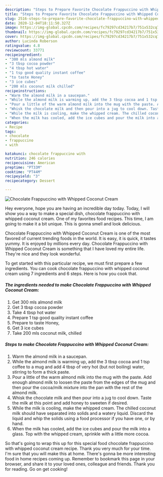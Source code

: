 ```yaml
---
description: "Steps to Prepare Favorite Chocolate Frappuccino with Whipped Coconut Cream"
title: "Steps to Prepare Favorite Chocolate Frappuccino with Whipped Coconut Cream"
slug: 2516-steps-to-prepare-favorite-chocolate-frappuccino-with-whipped-coconut-cream
date: 2020-12-04T18:11:50.327Z
image: https://img-global.cpcdn.com/recipes/fc79297cd34217b7/751x532cq70/chocolate-frappuccino-with-whipped-coconut-cream-recipe-main-photo.jpg
thumbnail: https://img-global.cpcdn.com/recipes/fc79297cd34217b7/751x532cq70/chocolate-frappuccino-with-whipped-coconut-cream-recipe-main-photo.jpg
cover: https://img-global.cpcdn.com/recipes/fc79297cd34217b7/751x532cq70/chocolate-frappuccino-with-whipped-coconut-cream-recipe-main-photo.jpg
author: Lucinda Roberson
ratingvalue: 4.8
reviewcount: 33771
recipeingredient:
- "300 mls almond milk"
- "3 tbsp cocoa powder"
- "4 tbsp hot water"
- "1 tsp good quality instant coffee"
- "to taste Honey"
- "3 ice cubes"
- "200 mls coconut milk chilled"
recipeinstructions:
- "Warm the almond milk in a saucepan."
- "While the almond milk is warming up, add the 3 tbsp cocoa and 1 tsp coffee to a mug and add 4 tbsp of very hot (but not boiling) water, stirring to form a thick paste."
- "Pour a little of the warm almond milk into the mug with the paste. Add enough almond milk to loosen the paste from the edges of the mug and then pour the cocoa/milk mixture into the pan with the rest of the almond milk."
- "Whisk the chocolate milk and then pour into a jug to cool down. Taste the milk at this point and add honey to sweeten if desired."
- "While the milk is cooling, make the whipped cream. The chilled coconut milk should have separated into solids and a watery liquid. Discard the liquid and whip the solids using a food processor if you have one, or by hand."
- "When the milk has cooled, add the ice cubes and pour the milk into a glass. Top with the whipped cream, sprinkle with a little more cocoa."
categories:
- Recipe
tags:
- chocolate
- frappuccino
- with

katakunci: chocolate frappuccino with 
nutrition: 246 calories
recipecuisine: American
preptime: "PT33M"
cooktime: "PT44M"
recipeyield: "3"
recipecategory: Dessert

---
```



![Chocolate Frappuccino with Whipped Coconut Cream](https://img-global.cpcdn.com/recipes/fc79297cd34217b7/751x532cq70/chocolate-frappuccino-with-whipped-coconut-cream-recipe-main-photo.jpg)

Hey everyone, hope you are having an incredible day today. Today, I will show you a way to make a special dish, chocolate frappuccino with whipped coconut cream. One of my favorites food recipes. This time, I am going to make it a bit unique. This is gonna smell and look delicious.



Chocolate Frappuccino with Whipped Coconut Cream is one of the most favored of current trending foods in the world. It is easy, it is quick, it tastes yummy. It is enjoyed by millions every day. Chocolate Frappuccino with Whipped Coconut Cream is something that I have loved my entire life. They're nice and they look wonderful.


To get started with this particular recipe, we must first prepare a few ingredients. You can cook chocolate frappuccino with whipped coconut cream using 7 ingredients and 6 steps. Here is how you cook that.

<!--inarticleads1-->

##### The ingredients needed to make Chocolate Frappuccino with Whipped Coconut Cream:

1. Get 300 mls almond milk
1. Get 3 tbsp cocoa powder
1. Take 4 tbsp hot water
1. Prepare 1 tsp good quality instant coffee
1. Prepare to taste Honey,
1. Get 3 ice cubes
1. Take 200 mls coconut milk, chilled




<!--inarticleads2-->

##### Steps to make Chocolate Frappuccino with Whipped Coconut Cream:

1. Warm the almond milk in a saucepan.
1. While the almond milk is warming up, add the 3 tbsp cocoa and 1 tsp coffee to a mug and add 4 tbsp of very hot (but not boiling) water, stirring to form a thick paste.
1. Pour a little of the warm almond milk into the mug with the paste. Add enough almond milk to loosen the paste from the edges of the mug and then pour the cocoa/milk mixture into the pan with the rest of the almond milk.
1. Whisk the chocolate milk and then pour into a jug to cool down. Taste the milk at this point and add honey to sweeten if desired.
1. While the milk is cooling, make the whipped cream. The chilled coconut milk should have separated into solids and a watery liquid. Discard the liquid and whip the solids using a food processor if you have one, or by hand.
1. When the milk has cooled, add the ice cubes and pour the milk into a glass. Top with the whipped cream, sprinkle with a little more cocoa.




So that's going to wrap this up for this special food chocolate frappuccino with whipped coconut cream recipe. Thank you very much for your time. I'm sure that you will make this at home. There's gonna be more interesting food in home recipes coming up. Remember to bookmark this page in your browser, and share it to your loved ones, colleague and friends. Thank you for reading. Go on get cooking!
